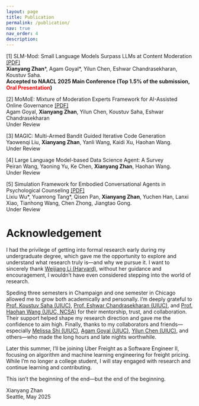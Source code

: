 ```yaml
---
layout: page
title: Publication
permalink: /publication/
nav: true
nav_order: 4
description:
---
```


[1] SLM-Mod: Small Language Models Surpass LLMs at Content Moderation [[PDF]](https://aclanthology.org/2025.naacl-long.441.pdf)<br />
**Xianyang Zhan**\*, Agam Goyal\*, Yilun Chen, Eshwar Chandrasekharan, Koustuv Saha. <br />
**Accepted to  NAACL 2025 Main Conference (Top 1.5% of the submission, <span style="color:rgb(255, 0, 0); font-weight: bold;">Oral Presentation</span>)**

[2] MoMoE: Mixture of Moderation Experts Framework for AI-Assisted Online Governance [[PDF]](https://arxiv.org/abs/2505.14483)<br />
Agam Goyal, **Xianyang Zhan**, Yilun Chen, Koustuv Saha, Eshwar Chandrasekharan <br />
Under Review

[3] MAGIC: Multi-Armed Bandit Guided Iterative Code Generation <br />
Yaowenqi Liu, **Xianyang Zhan**, Yanli Wang, Kaidi Xu, Haohan Wang. <br />
Under Review

[4] Large Language Model-based Data Science Agent: A Survey <br />
Peiran Wang, Yaoning Yu, Ke Chen, **Xianyang Zhan**, Haohan Wang. <br />
Under Review

[5] Simulation Framework for Embodied Conversational Agents in Psychological Counseling [[PDF]](https://arxiv.org/pdf/2410.22041v1)<br />
Lixiu Wu\*, Yuanrong Tang\*, Qisen Pan, **Xianyang Zhan**, Yuchen Han, Lanxi Xiao, Tianhong Wang, Chen Zhong, Jiangtao Gong. <br />
Under Review

# Acknowledgement
I had the privilege of getting into formal research early during my undergraduate degree, which gave me the opportunity to explore and understand what research truly is—and why we pursue it. I want to sincerely thank [Weijiang Li (Harvard)](https://vickyli99.github.io/), without her guidance and encouragement, I wouldn’t have even considered stepping into the world of research.

Speding three semesters in Champaign and one semester in Chicago allowed me to grow both academically and personally. I’m deeply grateful to [Prof. Koustuv Saha (UIUC)](https://koustuv.com/), [Prof. Eshwar Chandrasekharan (UIUC)](http://www.eshwarchandrasekharan.com/), and [Prof. Haohan Wang (UIUC, NCSA)](https://haohanwang.github.io/index.html) for their mentorship, trust, and collaboration. Their support helped shape my research direction and gave me the confidence to aim high. Finally, thanks to my collaborators and friends—especially [Melissa Shi (UIUC)](https://melissashi2002.github.io/), [Agam Goyal (UIUC)](https://agoyal0512.github.io/), [Yilun Chen (UIUC)](https://achieved-mind-fe1.notion.site/Allen-Chen-s-Past-Contribution-bb44c951dead489fb5350cdf0735f770), and others—who made the long hours and late nights worthwhile.

Later this summer, I’ll be joining Uber Freight as a Software Engineer II, focusing on algorithm and machine learning engineering for freight pricing. While I’m no longer a college student, I will stay engaged with research and continue learning and contributing.

This isn’t the beginning of the end—but the end of the beginning.

Xianyang Zhan <br />
Seattle, May 2025